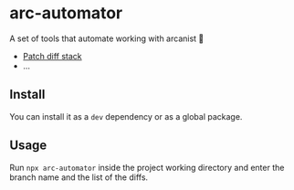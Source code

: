 # arc-automator

A set of tools that automate working with arcanist :rocket:

- [Patch diff stack](https://github.com/karol-bisztyga/arc-automator/tree/main/patch_diff_stack)
- ...

## Install

You can install it as a `dev` dependency or as a global package.

## Usage

Run `npx arc-automator` inside the project working directory and enter the branch name and the list of the diffs.